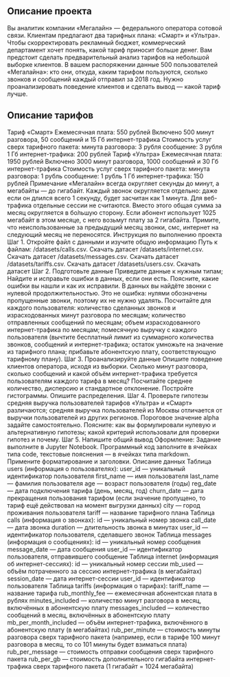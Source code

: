 ## Описание проекта
Вы аналитик компании «Мегалайн» — федерального оператора сотовой связи. Клиентам предлагают два тарифных плана: «Смарт» и «Ультра». Чтобы скорректировать рекламный бюджет, коммерческий департамент хочет понять, какой тариф приносит больше денег.
Вам предстоит сделать предварительный анализ тарифов на небольшой выборке клиентов. В вашем распоряжении данные 500 пользователей «Мегалайна»: кто они, откуда, каким тарифом пользуются, сколько звонков и сообщений каждый отправил за 2018 год. Нужно проанализировать поведение клиентов и сделать вывод — какой тариф лучше.

## Описание тарифов
Тариф «Смарт»
Ежемесячная плата: 550 рублей
Включено 500 минут разговора, 50 сообщений и 15 Гб интернет-трафика
Стоимость услуг сверх тарифного пакета:
минута разговора: 3 рубля
сообщение: 3 рубля
1 Гб интернет-трафика: 200 рублей
Тариф «Ультра»
Ежемесячная плата: 1950 рублей
Включено 3000 минут разговора, 1000 сообщений и 30 Гб интернет-трафика
Стоимость услуг сверх тарифного пакета:
минута разговора: 1 рубль
сообщение: 1 рубль
1 Гб интернет-трафика: 150 рублей
Примечание 
«Мегалайн» всегда округляет секунды до минут, а мегабайты — до гигабайт. Каждый звонок округляется отдельно: даже если он длился всего 1 секунду, будет засчитан как 1 минута.
      Для веб-трафика отдельные сессии не считаются. Вместо этого общая сумма за месяц округляется в бо́льшую сторону. Если абонент использует 1025 мегабайт в этом месяце, с него возьмут плату за 2 гигабайта.
      Примите, что неиспользованные за предыдущий месяц звонки, смс, интернет на следующий месяц не переносятся.
Инструкция по выполнению проекта
Шаг 1. Откройте файл с данными и изучите общую информацию
Путь к файлам: 
/datasets/calls.csv. Скачать датасет
/datasets/internet.csv. Скачать датасет
/datasets/messages.csv. Скачать датасет
/datasets/tariffs.csv. Скачать датасет
/datasets/users.csv. Скачать датасет
Шаг 2. Подготовьте данные
Приведите данные к нужным типам;
Найдите и исправьте ошибки в данных, если они есть.
Поясните, какие ошибки вы нашли и как их исправили. В данных вы найдёте звонки с нулевой продолжительностью. Это не ошибка: нулями обозначены пропущенные звонки, поэтому их не нужно удалять. 
Посчитайте для каждого пользователя:
количество сделанных звонков и израсходованных минут разговора по месяцам;
количество отправленных сообщений по месяцам;
объем израсходованного интернет-трафика по месяцам;
помесячную выручку с каждого пользователя (вычтите бесплатный лимит из суммарного количества звонков, сообщений и интернет-трафика; остаток умножьте на значение из тарифного плана; прибавьте абонентскую плату, соответствующую тарифному плану).
Шаг 3. Проанализируйте данные
Опишите поведение клиентов оператора, исходя из выборки. Сколько минут разговора, сколько сообщений и какой объём интернет-трафика требуется пользователям каждого тарифа в месяц? Посчитайте среднее количество, дисперсию и стандартное отклонение. Постройте гистограммы. Опишите распределения.
Шаг 4. Проверьте гипотезы
средняя выручка пользователей тарифов «Ультра» и «Смарт» различаются;
средняя выручка пользователей из Москвы отличается от выручки пользователей из других регионов.
Пороговое значение alpha задайте самостоятельно.
Поясните:
как вы формулировали нулевую и альтернативную гипотезы;
какой критерий использовали для проверки гипотез и почему.
Шаг 5. Напишите общий вывод
Оформление: Задание выполните в Jupyter Notebook. Программный код заполните в ячейках типа code, текстовые пояснения — в ячейках типа markdown. Примените форматирование и заголовки.
Описание данных
Таблица users (информация о пользователях):
user_id — уникальный идентификатор пользователя
first_name — имя пользователя
last_name — фамилия пользователя
age — возраст пользователя (годы)
reg_date — дата подключения тарифа (день, месяц, год)
churn_date — дата прекращения пользования тарифом (если значение пропущено, то тариф ещё действовал на момент выгрузки данных)
city — город проживания пользователя
tariff — название тарифного плана
Таблица calls (информация о звонках):
id — уникальный номер звонка
call_date — дата звонка
duration — длительность звонка в минутах
user_id — идентификатор пользователя, сделавшего звонок
Таблица messages (информация о сообщениях):
id — уникальный номер сообщения
message_date — дата сообщения
user_id — идентификатор пользователя, отправившего сообщение
Таблица internet (информация об интернет-сессиях):
id — уникальный номер сессии
mb_used — объём потраченного за сессию интернет-трафика (в мегабайтах)
session_date — дата интернет-сессии
user_id — идентификатор пользователя
Таблица tariffs (информация о тарифах):
tariff_name — название тарифа
rub_monthly_fee — ежемесячная абонентская плата в рублях
minutes_included — количество минут разговора в месяц, включённых в абонентскую плату
messages_included — количество сообщений в месяц, включённых в абонентскую плату
mb_per_month_included — объём интернет-трафика, включённого в абонентскую плату (в мегабайтах)
rub_per_minute — стоимость минуты разговора сверх тарифного пакета (например, если в тарифе 100 минут разговора в месяц, то со 101 минуты будет взиматься плата)
rub_per_message — стоимость отправки сообщения сверх тарифного пакета
rub_per_gb — стоимость дополнительного гигабайта интернет-трафика сверх тарифного пакета (1 гигабайт = 1024 мегабайта)
